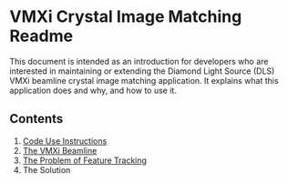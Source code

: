 VMXi Crystal Image Matching Readme
==================================

This document is intended as an introduction for developers who are interested in maintaining or extending the Diamond Light Source (DLS) VMXi beamline crystal image matching application. It explains what this application does and why, and how to use it.

Contents
--------
 
 1. [Code Use Instructions](docs/setup.md)
 2. [The VMXi Beamline](docs/vmxi.md)
 3. [The Problem of Feature Tracking](docs/tracking.md)
 4. The Solution